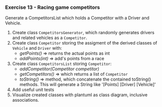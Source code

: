 ### Exercise 13 - Racing game competitors
 
 Generate a CompetitorsList which holds a Competitor with a Driver and Vehicle.
  
  1. Create class `CompetitorsGenerator`, which randomly generates drivers and related vehicles as a `Competitor`.
  2. Create class `Competitor` storing the assigment of the derived classes of `Vehicle` and `Driver` with:
     * _getPoints()_ => returns the actual points as int
     * _addPoints(int)_ => add's points from a race
  3. Create class `CompetitorsList` storing `Competitor`:
     * _addCompetitor(Competitor competitor)_
     * _getCompetitors()_ => which returns a list of `Competitor`
     * _toString()_ => method, which concatenate the contained toString() methods. This will generate a String like '[Points] [Driver] [Vehicle]'
  4. Add useful unit tests
  5. Visualize created classes with plantuml as class diagram, inclusive associations.
  